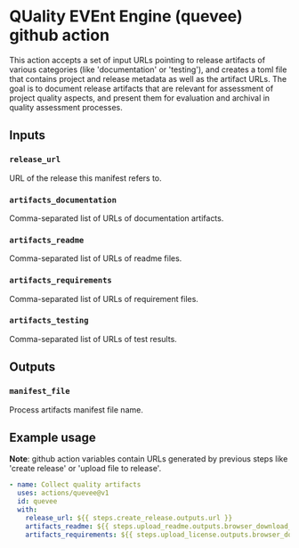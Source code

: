 # QUality EVEnt Engine (quevee) github action

This action accepts a set of input URLs pointing to release artifacts of various categories (like 'documentation' or 'testing'), and creates a toml file that contains project and release metadata as well as the artifact URLs. The goal is to document release artifacts that are relevant for assessment of project quality aspects, and present them for evaluation and archival in quality assessment processes.

## Inputs

### `release_url`

URL of the release this manifest refers to.

### `artifacts_documentation`

Comma-separated list of URLs of documentation artifacts.

### `artifacts_readme`

Comma-separated list of URLs of readme files.

### `artifacts_requirements`

Comma-separated list of URLs of requirement files.

### `artifacts_testing`

Comma-separated list of URLs of test results.

## Outputs

### `manifest_file`

Process artifacts manifest file name.

## Example usage

__Note__: github action variables contain URLs generated by previous steps like 'create release' or 'upload file to release'.

```yaml
- name: Collect quality artifacts
  uses: actions/quevee@v1
  id: quevee
  with:
    release_url: ${{ steps.create_release.outputs.url }}
    artifacts_readme: ${{ steps.upload_readme.outputs.browser_download_url }}
    artifacts_requirements: ${{ steps.upload_license.outputs.browser_download_url }},https://yet.another.org/example/artifact.bz2
```
